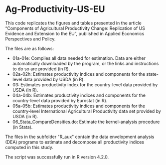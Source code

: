 # Ag-Productivity-US-EU

This code replicates the figures and tables presented in the article “Components of Agricultural Productivity Change: Replication of US Evidence and Extension to the EU”, published in Applied Economics Perspectives and Policy. 

The files are as follows:

-	01a-01e: Compiles all data needed for estimation. Data are either automatically downloaded by the program, or the links and instructions to do so are provided (in R).
-	02a-02h: Estimates productivity indices and components for the state-level data provided by USDA (in R).
-	03: Estimates productivity index for the country-level data provided by USDA (in R).
-	04a-04b: Estimates productivity indices and components for the country-level data provided by Eurostat (in R).
-	05a-05b: Estimates productivity indices and components for the country-level International Agricultural Productivity data set provided by USDA (in R).
-	06_Stata_CompareDensities.do: Estimate the kernel-analysis procedure (in Stata).

The files in the subfolder "R_aux" contain the data envelopment analysis (DEA) programs to estimate and decompose all productivity indices computed in this study. 

The script was successfully run in R version 4.2.0.
